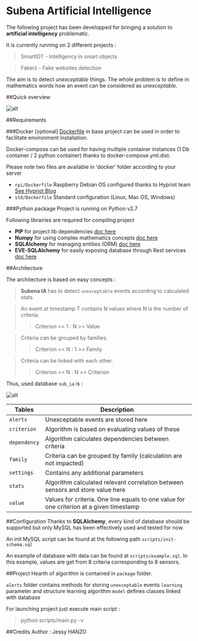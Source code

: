 Subena Artificial Intelligence
===

The following project has been developped for bringing a solution to **artificial intelligency** problematic.

It is currently running on 2 different projects :
> SmartIOT - Intelligency in smart objects

> Fakerz - Fake websites detection

The aim is to detect *unexceptable* things. The whole problem is to define in mathematics words how an event can be considered as *unexceptable*.

##Quick overview

![alt](https://github.com/subena-io/resources/blob/master/images/overview.png)

##Requirements

###Docker
[optional] [Dockerfile](https://www.docker.com/) in base project can be used in order to facilitate environment installation.

Docker-compose can be used for having multiple container instances (1 Db container / 2 python container) thanks to docker-compose.yml.dist.

Please note two files are available in 'docker' folder according to your server 
- `rpi/Dockerfile` Raspberry Debian OS configured thanks to Hypriot team [See Hypriot Blog](http://blog.hypriot.com/)
- `std/Dockerfile` Standard configuration (Linux, Mac OS, Windows)

###Python package
Project is running on Python v2.7

Following librairies are required for compiling project
* **PIP** for project lib dependencies [doc here](https://pypi.python.org/pypi/pip)
* **Numpy** for using complex mathematics concepts [doc here](http://www.numpy.org/)
* **SQLAlchemy** for managing entities (ORM) [doc here](http://www.sqlalchemy.org/)
* **EVE-SQLAlchemy** for easily exposing database through Rest services [doc here](http://eve-sqlalchemy.readthedocs.org/en/stable/)

##Architecture

The architecture is based on easy concepts :

>**Subena IA** has to detect `unexceptable` events according to calculated stats.

>An event at timestamp T contains N values where N is the number of criteria.
>>Criterion << 1 : N >> Value

>Criteria can be grouped by families. 
>>Criterion << N : 1 >> Family

>Criteria can be linked with each other.
>>Criterion << N : N >> Criterion
 
Thus, used database `sub_ia` is :

![alt](https://github.com/subena-io/resources/blob/master/images/db_model.png)

| Tables       | Description
|--------------|----------------------------------------------------
| `alerts`     | Unexceptable events are stored here
| `criterion`  | Algorithm is based on evaluating values of these
| `dependency` | Algorithm calculates dependencies between criteria
| `family `    | Criteria can be grouped by family (calculation are not impacted)
| `settings`   | Contains any additional parameters
| `stats`      | Algorithm calculated relevant correlation between sensors and store value here
| `value`      | Values for criteria. One line equals to one value for one criterion at a given timestamp

##Configuration
Thanks to **SQLAlchemy**, every kind of database should be supported but only MySQL has been effectively used and tested for now.

An init MySQL script can be found at the following path `scripts/init-schema.sql`

An example of database with data can be found at `scripts/example.sql`. In this example, values are get from 8 criteria corresponding to 8 sensors.

##Project
Hearth of algorithm is contained in `package` folder.

`alerts` folder contains methods for storing `unexceptable` events 
`learning` parameter and structure learning algorithm
`model` defines classes linked with database

For launching project just execute main script :
>python scripts/main.py -v

##Credits
Author : Jessy HANZO
